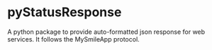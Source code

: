 # pyStatusResponse
A python package to provide auto-formatted json response for web services. It follows the MySmileApp protocol.
